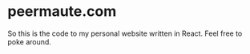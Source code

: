 # peermaute.com
So this is the code to my personal website written in React. Feel free to poke around.

